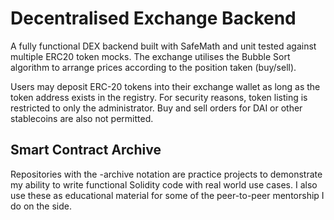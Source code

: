 # Decentralised Exchange Backend

A fully functional DEX backend built with SafeMath and unit tested against multiple ERC20 token mocks. The exchange utilises the Bubble Sort algorithm to arrange prices according to the position taken (buy/sell).

Users may deposit ERC-20 tokens into their exchange wallet as long as the token address exists in the registry. For security reasons, token listing is restricted to only the administrator. Buy and sell orders for DAI or other stablecoins are also not permitted.

## Smart Contract Archive

Repositories with the -archive notation are practice projects to demonstrate my ability to write functional Solidity code with real world use cases. I also use these as educational material for some of the peer-to-peer mentorship I do on the side.
